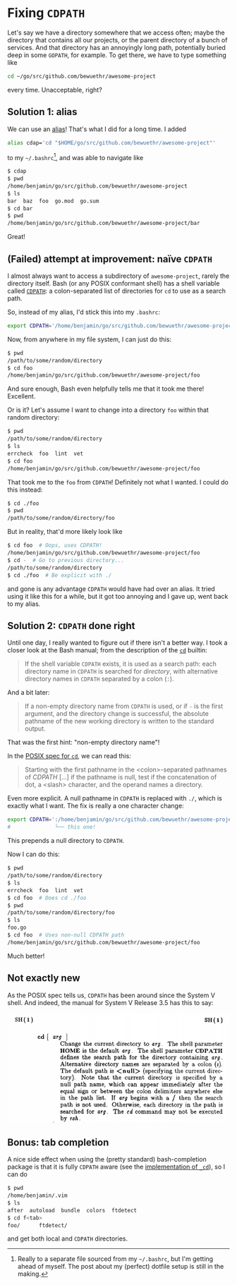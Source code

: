 # Fixing `CDPATH`

Let's say we have a directory somewhere that we access often; maybe the
directory that contains all our projects, or the parent directory of a bunch of
services. And that directory has an annoyingly long path, potentially buried
deep in some `GOPATH`, for example. To get there, we have to type something
like

```bash
cd ~/go/src/github.com/bewuethr/awesome-project
```

every time. Unacceptable, right?

## Solution 1: alias

We can use an [alias]! That's what I did for a long time. I added

```bash
alias cdap='cd "$HOME/go/src/github.com/bewuethr/awesome-project"'
```

to my `~/.bashrc`[^1], and was able to navigate like

```bash
$ cdap
$ pwd
/home/benjamin/go/src/github.com/bewuethr/awesome-project
$ ls
bar  baz  foo  go.mod  go.sum
$ cd bar
$ pwd
/home/benjamin/go/src/github.com/bewuethr/awesome-project/bar
```

Great!

  [alias]: https://www.gnu.org/software/bash/manual/bash.html#Aliases

[^1]: Really to a separate file sourced from my `~/.bashrc`, but I'm getting
ahead of myself. The post about my (perfect) dotfile setup is still in the
making.

## (Failed) attempt at improvement: naïve `CDPATH`

I almost always want to access a subdirectory of `awesome-project`, rarely the
directory itself. Bash (or any POSIX conformant shell) has a shell variable
called [`CDPATH`][]: a colon-separated list of directories for `cd` to use as a
search path.

  [`CDPATH`]: https://www.gnu.org/software/bash/manual/bash.html#index-CDPATH

So, instead of my alias, I'd stick this into my `.bashrc`:

```bash
export CDPATH='/home/benjamin/go/src/github.com/bewuethr/awesome-project'
```

Now, from anywhere in my file system, I can just do this:

```bash
$ pwd
/path/to/some/random/directory
$ cd foo
/home/benjamin/go/src/github.com/bewuethr/awesome-project/foo
```

And sure enough, Bash even helpfully tells me that it took me there! Excellent.

Or is it? Let's assume I want to change into a directory `foo` within that
random directory:

```bash
$ pwd
/path/to/some/random/directory
$ ls
errcheck  foo  lint  vet
$ cd foo
/home/benjamin/go/src/github.com/bewuethr/awesome-project/foo
```

That took me to the `foo` from `CDPATH`! Definitely not what I wanted. I could
do this instead:

```bash
$ cd ./foo
$ pwd
/path/to/some/random/directory/foo
```

But in reality, that'd more likely look like

```bash
$ cd foo  # Oops, uses CDPATH!
/home/benjamin/go/src/github.com/bewuethr/awesome-project/foo
$ cd -  # Go to previous directory...
/path/to/some/random/directory
$ cd ./foo  # Be explicit with ./
```

and gone is any advantage `CDPATH` would have had over an alias. It tried using
it like this for a while, but it got too annoying and I gave up, went back to
my alias.

## Solution 2: `CDPATH` done right

Until one day, I really wanted to figure out if there isn't a better way. I
took a closer look at the Bash manual; from the description of the [`cd`]
builtin:

> If the shell variable `CDPATH` exists, it is used as a search path: each
> directory name in `CDPATH` is searched for *directory*, with alternative
> directory names in `CDPATH` separated by a colon (`:`).

And a bit later:

> If a non-empty directory name from `CDPATH` is used, or if `-` is the first
> argument, and the directory change is successful, the absolute pathname of
> the new working directory is written to the standard output.

That was the first hint: "non-empty directory name"!

In the [POSIX spec for `cd`][POSIX], we can read this:

> Starting with the first pathname in the \<colon>-separated pathnames of
> *CDPATH* [...] if the pathname is null, test if the concatenation of dot, a
> \<slash> character, and the operand names a directory.

Even more explicit. A null pathname in `CDPATH` is replaced with `./`, which is
exactly what I want. The fix is really a one character change:

```bash
export CDPATH=':/home/benjamin/go/src/github.com/bewuethr/awesome-project'
#              └── this one!
```

This prepends a null directory to `CDPATH`.

Now I can do this:

```bash
$ pwd
/path/to/some/random/directory
$ ls
errcheck  foo  lint  vet
$ cd foo  # Does cd ./foo
$ pwd
/path/to/some/random/directory/foo
$ ls
foo.go
$ cd foo  # Uses non-null CDPATH path
/home/benjamin/go/src/github.com/bewuethr/awesome-project/foo
```

Much better!

  [`cd`]: https://www.gnu.org/software/bash/manual/bash.html#index-cd
  [POSIX]: https://pubs.opengroup.org/onlinepubs/9699919799/utilities/cd.html

## Not exactly new

As the POSIX spec tells us, `CDPATH` has been around since the System V shell.
And indeed, the manual for System V Release 3.5 has this to say:

![1986!](images/2020-05-30-sysv-manual.png)

## Bonus: tab completion

A nice side effect when using the (pretty standard) bash-completion package is
that it is fully `CDPATH` aware (see the [implementation of `_cd`][cd]), so I
can do

```bash
$ pwd
/home/benjamin/.vim
$ ls
after  autoload  bundle  colors  ftdetect
$ cd f<tab>
foo/      ftdetect/
```

and get both local and `CDPATH` directories.

  [cd]: https://github.com/scop/bash-completion/blob/ba4c941faa1ff5eb63e7984a6a52a7b703e2887f/bash_completion#L1794-L1840
